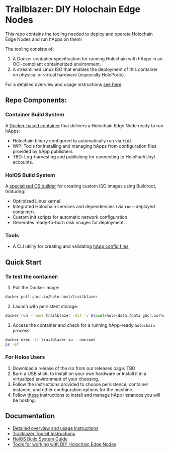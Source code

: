 # Trailblazer: DIY Holochain Edge Nodes

This repo contains the tooling needed to deploy and operate Holochain Edge Nodes and run hApps on them!

The tooling consists of:

1. A Docker container specification for running Holochain with hApps in an OCI-compliant containerized environment.
2. A streamlined Linux ISO that enables the deployment of this container on physical or virtual hardware (especially HoloPorts).

For a detailed overview and usage instructions [see here](/USAGE.md).

## Repo Components:

### Container Build System

A [Docker-based container](docker/README.md) that delivers a Holochain Edge Node ready to run hApps:

- Holochain binary configured to automatically run via `tini`.
- WIP: Tools for installing and managing hApps from configuration files provided by hApp publishers.
- TBD: Log-harvesting and publishing for connecting to HoloFuel/Unyt accounts.

### HolOS Build System

A [specialized OS builder](holos/README.md) for creating custom ISO images using Buildroot, featuring:

- Optimized Linux kernel.
- Integrated Holochain services and dependencies (via `runc`-deployed container).
- Custom init scripts for automatic network configuration.
- Generates ready-to-burn disk images for deployment.

### Tools

- A CLI utility for creating and validating [hApp config files](tools/happ_config_file/README.md).

## Quick Start

### To test the container:

1. Pull the Docker image:

```sh
docker pull ghcr.io/holo-host/trailblazer
```

2. Launch with persistent storage:

```sh
docker run --name trailblazer -dit -v $(pwd)/holo-data:/data ghcr.io/holo-host/trailblazer
```

3. Access the container and check for a running hApp-ready `holochain` process:

```sh
docker exec -it trailblazer su - nonroot
ps -ef
```

### For Holos Users

1. Download a release of the iso from our releases page: TBD
2. Burn a USB stick, to install on your own hardware or install it in a virtualized environment of your choosing.
3. Follow the instructions provided to choose persistence, container instance, and other configuration options for the machine.
4. Follow [these](TBD) instructions to install and manage hApp instances you will be hosting.

## Documentation

- [Detailed overview and usage instructions](/USAGE.md)
- [Trailblazer Toolkit Instructions](docker/README.md)
- [HolOS Build System Guide](holos/README.md)
- [Tools for working with DIY Holochain Edge Nodes](tools/README.md)